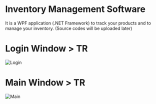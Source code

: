 # Inventory Management Software
It is a WPF application (.NET Framework) to track your products and to manage your inventory. (Source codes will be uploaded later)

# Login Window > TR
![Login](https://images2.imgbox.com/11/34/Cbds5jOP_o.png)

# Main Window > TR
![Main](https://images2.imgbox.com/88/40/comW9MVk_o.png)
